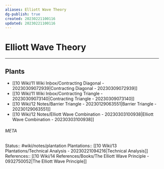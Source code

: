 ```yaml
---
aliases: Elliott Wave Theory
dg-publish: true
created: 20230221100116
updated: 20230221100116
---
```

# Elliott Wave Theory
---



## Plants
- [[10 Wiki/11 Wiki Inbox/Contracting Diagonal - 20230309072939\|Contracting Diagonal - 20230309072939]]
- [[10 Wiki/11 Wiki Inbox/Contracting Triangle - 20230309073140\|Contracting Triangle - 20230309073140]]
- [[10 Wiki/12 Notes/Barrier Triangle - 20230129063551\|Barrier Triangle - 20230129063551]]
- [[10 Wiki/12 Notes/Elliott Wave Combination - 20230303100938\|Elliott Wave Combination - 20230303100938]]




###### META
Status:: #wiki/notes/plantation
Plantations:: [[10 Wiki/13 Plantations/Technical Analysis - 20230221094216\|Technical Analysis]]
References:: [[10 Wiki/14 References/Books/The Elliott Wave Principle - 0932750052\|The Elliott Wave Principle]]
